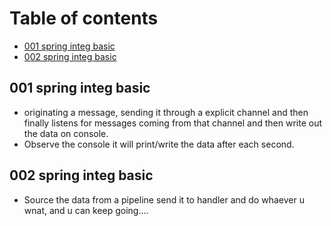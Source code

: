 # Table of contents
- [001 spring integ basic](#001-spring-integ-basic)
- [002 spring integ basic](#002-spring-integ-basic)

## 001 spring integ basic
- originating a message, sending it through a explicit channel and then finally listens for messages coming from that channel and then write out the data on console.
- Observe the console it will print/write the data after each second.

## 002 spring integ basic
- Source the data from a pipeline send it to handler and do whaever u wnat, and u can keep going....
